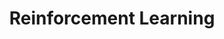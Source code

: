 ---
title: "Reinforcement Learning"

categories: ['']

tags: ['Reinforcement', 'Learning']

arwords: 'التعلم المعزز'

arexps: []

enwords: ['Reinforcement Learning']

enexps: []

arlexicons: 'ع'

enlexicons: 'R'

authors: ['Ruqayya Roshdy']

translators: ['']

citations: 'تطبيقات الذكاء الاصطناعي في خدمة اللغة العربية'

sources: 'مركز الملك عبدالله بن عبدالعزيز الدولي لخدمة اللغة العربية'

word: "true"

slug: ""
---
